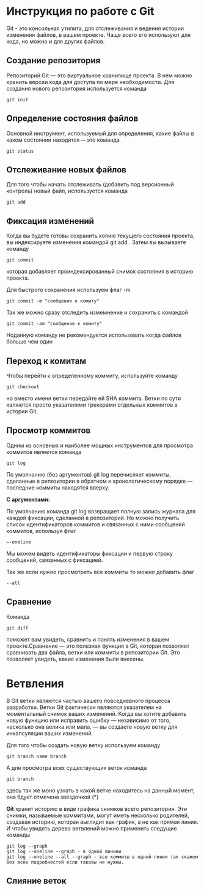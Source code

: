 # **Инструкция по работе с Git**
Git - это консольная утилита, для отслеживания и ведения истории изменения файлов, в вашем проекте. Чаще всего его используют для кода, но можно и для других файлов. 

## Создание репозитория 
Репозиторий Git — это виртуальное хранилище проекта. В нем можно хранить версии кода для доступа по мере необходимости. Для создания нового репозитория используется команда 

    git init

## Определение состояния файлов 

Основной инструмент, используемый для определения, какие файлы в каком состоянии находятся — это команда 

    git status

## Отслеживание новых файлов 
Для того чтобы начать отслеживать (добавить под версионный контроль) новый файл, используется команда 

    git add

## Фиксация изменений  
Когда вы будете готовы сохранить копию текущего состояния проекта, вы индексируете изменения командой git add . Затем вы вызываете команду 

    git commit
 которая добавляет проиндексированный снимок состояния в историю проекта. 

 Для быстрого сохранения используем флаг -m 

    git commit -m "сообщение к комиту"

 Так же можно сразу отследить измемнение и сохранить с командой 

    git commit -am "сообщение к комиту"

Ноданную команду не рекомендуется использовать когда файлов больше чем один

    

 ## Переход к комитам
 Чтобы перейти к определенному коммиту, используйте  команду 
 
    git checkout

  но вместо имени ветки передайте ей SHA коммита. Ветки по сути являются просто указателями трекерами отдельных коммитов в истории Git.

  ## Просмотр коммитов
  Одним из основных и наиболее мощных инструментов для просмотра коммитов является команда 
  
    git log 
  
  По умолчанию (без аргументов) git log перечисляет коммиты, сделанные в репозитории в обратном к хронологическому порядке — последние коммиты находятся вверху.

 **С аргументами:** 

По умолчанию команда git log возвращает полную запись журнала для каждой фиксации, сделанной в репозиторий. Но можно получить список идентификаторов коммитов и связанных с ними сообщений коммитов, используя флаг
  
    –-oneline
   
Мы можем видеть идентификаторы фиксации и первую строку сообщений, связанных с фиксацией.

Так же если нужно просмотреть все коммиты то можно добавить флаг 

    --all

## Сравнение 
Команда 

    git diff

 поможет вам увидеть, сравнить и понять изменения в вашем проекте.Сравнение — это полезная функция в Git, которая позволяет сравнивать два файла, ветки или коммиты в репозитории Git. Это позволяет увидеть, какие изменения были внесены.

 # **Ветвления** 
 В Git ветки являются частью вашего повседневного процесса разработки. Ветки Git фактически являются указателем на моментальный снимок ваших изменений. Когда вы хотите добавить новую функцию или исправить ошибку — независимо от того, насколько она велика или мала, — вы создаете новую ветку для инкапсуляции ваших изменений.

 Для того чтобы создать новую ветку используем команду 

    git branch name branch

А для просмотра всех существующих веток команда 

    git branch

здесь так же моно узнать в какой ветке находитесь на данный момент, она бдует отмечена звёздочкой (*)

**Git** хранит историю в виде графика снимков всего репозитория. Эти снимки, называемые  коммитами, могут иметь несколько родителей, создавая историю, которая выглядит как график, а не как прямая линия. И чтобы увидеть дерево ветвлений можно применить следущие команды 

    git log --graph
    git log --oneline --graph - в одной линиии 
    git log --oneline --all --graph - все коммиты в одной линии так скажем без всех подробностей если таковы не нужны.

## Слияние веток